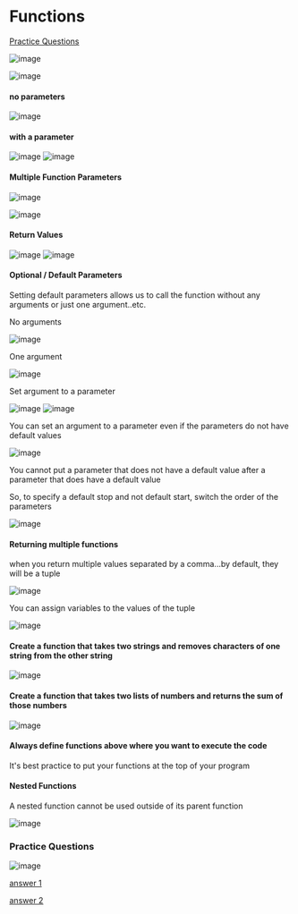# Functions

[Practice Questions](#Practice-Questions)

![image](https://user-images.githubusercontent.com/19383145/167956065-431d4840-3408-480f-8539-9c847e2cd016.png)

![image](https://user-images.githubusercontent.com/19383145/167956145-45b8051b-f993-4244-9a91-6585d4c4e4ff.png)

#### no parameters

![image](https://user-images.githubusercontent.com/19383145/167958145-46319880-dfe6-4afa-b215-e41c7156c2ab.png)

#### with a parameter

![image](https://user-images.githubusercontent.com/19383145/167958286-ba48ea2c-ac62-4dec-bf6b-d2e76737aa14.png)
![image](https://user-images.githubusercontent.com/19383145/167958968-972777ac-76ce-4822-aef1-547f750afcbd.png)

#### Multiple Function Parameters

![image](https://user-images.githubusercontent.com/19383145/167959144-59bee617-62ab-4f94-b78c-08fbd6add923.png)

![image](https://user-images.githubusercontent.com/19383145/167959182-46667d0d-48a9-40e4-8e17-a5b2fcafd60e.png)

#### Return Values

![image](https://user-images.githubusercontent.com/19383145/167959499-0858094c-2891-4afb-809c-e1404c34e5b9.png)
![image](https://user-images.githubusercontent.com/19383145/167959597-079c9b5e-5e2c-403e-8135-659bba59e9bf.png)

#### Optional / Default Parameters

Setting default parameters allows us to call the function without any arguments or just one argument..etc.

No arguments

![image](https://user-images.githubusercontent.com/19383145/167960538-4c82e07e-fd02-4da4-936b-12222f43a97d.png)

One argument

![image](https://user-images.githubusercontent.com/19383145/167960805-1918a3fd-0715-403d-bef5-02bc6fadd99b.png)

Set argument to a parameter

![image](https://user-images.githubusercontent.com/19383145/167962187-fae35465-7f20-4be7-9d72-d50c758ca087.png)
![image](https://user-images.githubusercontent.com/19383145/167962629-4925b2b9-18ca-465e-af27-b2fa9b7dd67e.png)

You can set an argument to a parameter even if the parameters do not have default values

![image](https://user-images.githubusercontent.com/19383145/167962836-ee7876b5-ca5d-461a-86ad-eca2e6fb989d.png)

You cannot put a parameter that does not have a default value after a parameter that does have a default value

So, to specify a default stop and not default start, switch the order of the parameters

![image](https://user-images.githubusercontent.com/19383145/167963154-e22e7e09-f3bd-44b9-991f-0b4b1520ae7b.png)

#### Returning multiple functions

when you return multiple values separated by a comma...by default, they will be a tuple

![image](https://user-images.githubusercontent.com/19383145/167963813-6dca8a3f-88a3-493e-88d6-6ae54ead43dd.png)

You can assign variables to the values of the tuple

![image](https://user-images.githubusercontent.com/19383145/167964350-03ffaacc-a09e-4d05-a469-4c03089ea5be.png)

#### Create a function that takes two strings and removes characters of one string from the other string

![image](https://user-images.githubusercontent.com/19383145/167964915-fe33e28f-4bdd-4784-8133-a3327c0256bd.png)

#### Create a function that takes two lists of numbers and returns the sum of those numbers

![image](https://user-images.githubusercontent.com/19383145/167965721-e585a70e-028f-4532-99d0-7af0a6fb40b8.png)

#### Always define functions above where you want to execute the code

It's best practice to put your functions at the top of your program

#### Nested Functions

A nested function cannot be used outside of its parent function

![image](https://user-images.githubusercontent.com/19383145/167966409-4297064c-6aa3-47e5-bb13-c54bda9548c4.png)

### Practice Questions

![image](https://user-images.githubusercontent.com/19383145/167966729-ddac6bc3-5a2f-4688-ae91-283502952535.png)

[answer 1](https://github.com/KellzCodes/python/blob/main/fundamentals/functions/practice1.py)

[answer 2](https://github.com/KellzCodes/python/blob/main/fundamentals/functions/practice2.py)

